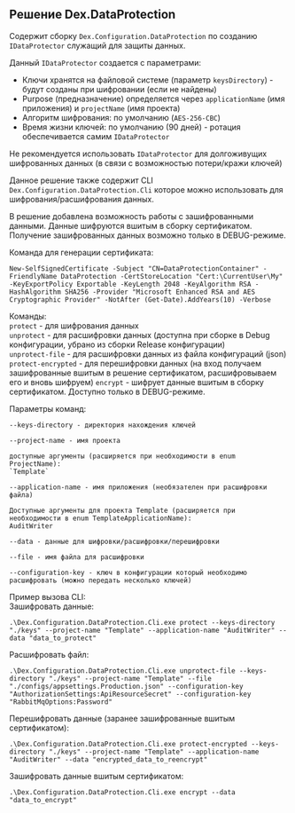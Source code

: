 ## Решение Dex.DataProtection

Содержит сборку `Dex.Configuration.DataProtection` по созданию `IDataProtector` служащий для защиты данных.

Данный `IDataProtector` создается с параметрами:  
- Ключи хранятся на файловой системе (параметр `keysDirectory`) - будут созданы при шифровании (если не найдены)  
- Purpose (предназначение) определяется через `applicationName` (имя приложения) и `projectName` (имя проекта)
- Алгоритм шифрования: по умолчанию (`AES-256-CBC`)  
- Время жизни ключей: по умолчанию (90 дней) - ротация обеспечивается самим `IDataProtector`  

Не рекомендуется использовать `IDataProtector` для долгоживущих шифрованных данных (в связи с возможностью потери/кражи ключей)

Данное решение также содержит CLI `Dex.Configuration.DataProtection.Cli` которое можно использовать для шифрования/расшифрования данных.

В решение добавлена возможность работы с зашифрованными данными. Данные шифруются вшитым в сборку сертификатом.
Получение зашифрованных данных возможно только в DEBUG-режиме.

Команда для генерации сертификата:
```
New-SelfSignedCertificate -Subject "CN=DataProtectionContainer" -FriendlyName DataProtection -CertStoreLocation "Cert:\CurrentUser\My" -KeyExportPolicy Exportable -KeyLength 2048 -KeyAlgorithm RSA -HashAlgorithm SHA256 -Provider "Microsoft Enhanced RSA and AES Cryptographic Provider" -NotAfter (Get-Date).AddYears(10) -Verbose
```

Команды:  
`protect` - для шифрования данных  
`unprotect` - для расшифровки данных (доступна при сборке в Debug конфигурации, убрано из сборки Release конфигурации)  
`unprotect-file` - для расшифровки данных из файла конфигураций (json)  
`protect-encrypted` - для перешифровки данных (на вход получаем зашифрованные вшитым в решение сертификатом, расшифровываем его и вновь шифруем)
`encrypt` - шифрует данные вшитым в сборку сертификатом. Доступно только в DEBUG-режиме.


Параметры команд:  
```
--keys-directory - директория нахождения ключей  
```

```
--project-name - имя проекта

доступные аргументы (расширяется при необходимости в enum ProjectName):
`Template`
```

```
--application-name - имя приложения (необязателен при расшифровки файла)

Доступные аргументы для проекта Template (расширяется при необходимости в enum TemplateApplicationName):
AuditWriter
```

```
--data - данные для шифровки/расшифровки/перешифровки  
```

```
--file - имя файла для расшифровки
```

```
--configuration-key - ключ в конфигурации который необходимо расшифровать (можно передать несколько ключей)
```

Пример вызова CLI:  
Зашифровать данные:  
```shell
.\Dex.Configuration.DataProtection.Cli.exe protect --keys-directory "./keys" --project-name "Template" --application-name "AuditWriter" --data "data_to_protect"
```

Расшифровать файл:  
```shell
.\Dex.Configuration.DataProtection.Cli.exe unprotect-file --keys-directory "./keys" --project-name "Template" --file "./configs/appsettings.Production.json" --configuration-key "AuthorizationSettings:ApiResourceSecret" --configuration-key "RabbitMqOptions:Password"
```

Перешифровать данные (заранее зашифрованные вшитым сертификатом):
```shell
.\Dex.Configuration.DataProtection.Cli.exe protect-encrypted --keys-directory "./keys" --project-name "Template" --application-name "AuditWriter" --data "encrypted_data_to_reencrypt"
```

Зашифровать данные вшитым сертификатом:  
```shell
.\Dex.Configuration.DataProtection.Cli.exe encrypt --data "data_to_encrypt"
```